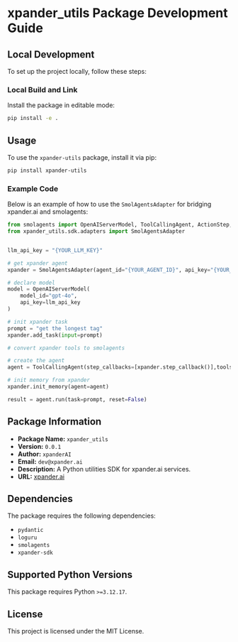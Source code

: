 # xpander_utils Package Development Guide

## Local Development

To set up the project locally, follow these steps:

### Local Build and Link

Install the package in editable mode:

```bash
pip install -e .
```

## Usage

To use the `xpander-utils` package, install it via pip:

```bash
pip install xpander-utils
```

### Example Code

Below is an example of how to use the `SmolAgentsAdapter` for bridging
xpander.ai and smolagents:

```python
from smolagents import OpenAIServerModel, ToolCallingAgent, ActionStep, MultiStepAgent
from xpander_utils.sdk.adapters import SmolAgentsAdapter


llm_api_key = "{YOUR_LLM_KEY}"

# get xpander agent
xpander = SmolAgentsAdapter(agent_id="{YOUR_AGENT_ID}", api_key="{YOUR_API_KEY}")

# declare model
model = OpenAIServerModel(
    model_id="gpt-4o",
    api_key=llm_api_key
)

# init xpander task
prompt = "get the longest tag"
xpander.add_task(input=prompt)

# convert xpander tools to smolagents

# create the agent
agent = ToolCallingAgent(step_callbacks=[xpander.step_callback()],tools=xpander.get_tools(),model=model,prompt_templates={"system_prompt": xpander.get_system_prompt()})

# init memory from xpander
xpander.init_memory(agent=agent)

result = agent.run(task=prompt, reset=False)
```

## Package Information

- **Package Name:** `xpander_utils`
- **Version:** `0.0.1`
- **Author:** `xpanderAI`
- **Email:** `dev@xpander.ai`
- **Description:** A Python utilities SDK for xpander.ai services.
- **URL:** [xpander.ai](https://www.xpander.ai)

## Dependencies

The package requires the following dependencies:

- `pydantic`
- `loguru`
- `smolagents`
- `xpander-sdk`

## Supported Python Versions

This package requires Python `>=3.12.17`.

## License

This project is licensed under the MIT License.
